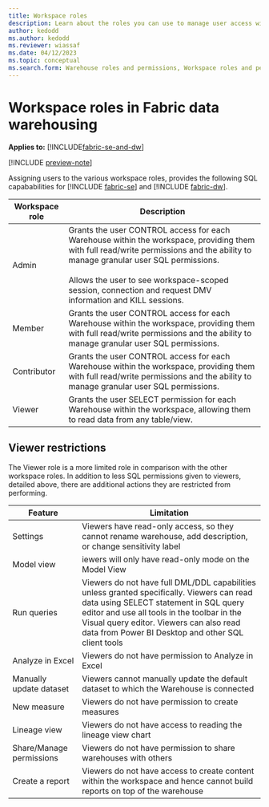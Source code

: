 ```yaml
---
title: Workspace roles
description: Learn about the roles you can use to manage user access within a workspace.
author: kedodd
ms.author: kedodd
ms.reviewer: wiassaf
ms.date: 04/12/2023
ms.topic: conceptual
ms.search.form: Warehouse roles and permissions, Workspace roles and permissions
---
```


# Workspace roles in Fabric data warehousing

**Applies to:** [!INCLUDE[fabric-se-and-dw](includes/applies-to-version/fabric-se-and-dw.md)]

[!INCLUDE [preview-note](../includes/preview-note.md)]

Assigning users to the various workspace roles, provides the following SQL capababilities for [!INCLUDE [fabric-se](includes/fabric-se.md)] and [!INCLUDE [fabric-dw](includes/fabric-dw.md)].

| Workspace role   |  Description |
|---|---|
|Admin|Grants the user CONTROL access for each Warehouse within the workspace, providing them with full read/write permissions and the ability to manage granular user SQL permissions.<br/><br/>Allows the user to see workspace-scoped session, connection and request DMV information and KILL sessions.|
|Member|Grants the user CONTROL access for each Warehouse within the workspace, providing them with full read/write permissions and the ability to manage granular user SQL permissions.|
|Contributor|Grants the user CONTROL access for each Warehouse within the workspace, providing them with full read/write permissions and the ability to manage granular user SQL permissions.|
|Viewer|Grants the user SELECT permission for each Warehouse within the workspace, allowing them to read data from any table/view.|


## Viewer restrictions
The Viewer role is a more limited role in comparison with the other workspace roles.  In addition to less SQL permissions given to viewers, detailed above, there are additional actions they are restricted from performing.

| Feature | Limitation |
|---|---|
|Settings|Viewers have read-only access, so they cannot rename warehouse, add description, or change sensitivity label|
|Model view|iewers will only have read-only mode on the Model View|
|Run queries|Viewers do not have full DML/DDL capabilities unless granted specifically. Viewers can read data using SELECT statement in SQL query editor and use all tools in the toolbar in the Visual query editor. Viewers can also read data from Power BI Desktop and other SQL client tools|
|Analyze in Excel|Viewers do not have permission to Analyze in Excel|
|Manually update dataset|Viewers cannot manually update the default dataset to which the Warehouse is connected|
|New measure|Viewers do not have permission to create measures|
|Lineage view|Viewers do not have access to reading the lineage view chart|
|Share/Manage permissions|Viewers do not have permission to share warehouses with others|
|Create a report|Viewers do not have access to create content within the workspace and hence cannot build reports on top of the warehouse|
